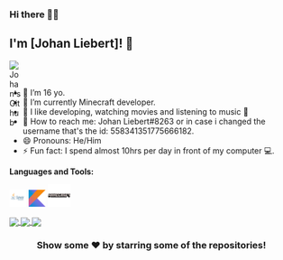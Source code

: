 ### Hi there 🙋‍♂️

## I'm [Johan Liebert]! 👋

<a href="https://github.com/imadenigma">
  <img align="left" alt="Johan's Github" width="22px" src="https://cdn.jsdelivr.net/npm/simple-icons@v3/icons/github.svg" />
</a>
<br/>
<br/>



- 🔭 I’m 16 yo.
- 🌱 I’m currently Minecraft developer.
- 🤠 I like developing, watching movies and listening to music 🤘
- 💬 How to reach me: Johan Liebert#8263 or in case i changed the username that's the id: 558341351775666182.
- 😄 Pronouns: He/Him
- ⚡ Fun fact: I spend almost 10hrs per day in front of my computer 💻.


**Languages and Tools:**  

<code><img height="30" src="https://raw.githubusercontent.com/github/explore/80688e429a7d4ef2fca1e82350fe8e3517d3494d/topics/java/java.png"></code>
<code><img height="30" src="https://raw.githubusercontent.com/github/explore/80688e429a7d4ef2fca1e82350fe8e3517d3494d/topics/kotlin/kotlin.png"></code>
<code><img height="40" src="https://raw.githubusercontent.com/github/explore/80688e429a7d4ef2fca1e82350fe8e3517d3494d/topics/minecraft/minecraft.png"></code>


<a href="https://github.com/imadenigma/Me">
  <img align="center" src="https://github-readme-stats.vercel.app/api/top-langs/?username=imadenigma&layout=compact" />
</a>
<a href="https://github.com/imadenigma/Me">
  <img align="center" src="https://github-readme-stats.vercel.app/api/wakatime?username=imadenigma&layout=demo&v=2" />
</a>
<a href="https://github.com/imadenigma/Me">
  <img align="center" src="https://github-readme-stats.vercel.app/api?username=imadenigma&show_icons=true&hide=contribs,stars" />
</a>

<div align="center">

### Show some ❤️ by starring some of the repositories!

</div>

